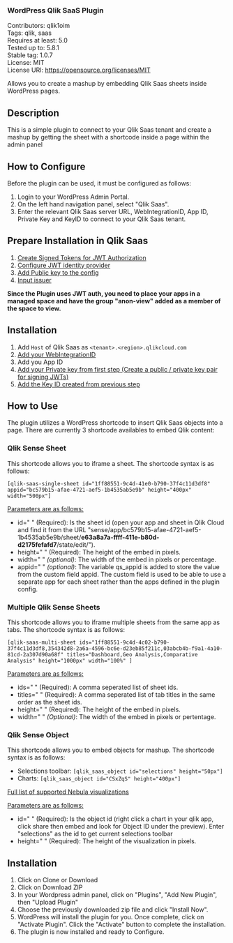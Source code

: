 ### WordPress Qlik SaaS Plugin
Contributors: qlik1oim
<br>
Tags: qlik, saas
<br>
Requires at least: 5.0
<br>
Tested up to: 5.8.1
<br>
Stable tag: 1.0.7
<br>
License: MIT
<br>
License URI: https://opensource.org/licenses/MIT

Allows you to create a mashup by embedding Qlik Saas sheets inside WordPress pages.

## Description
This is a simple plugin to connect to your Qlik Saas tenant and create a mashup by getting the sheet with a shortcode inside a page within the admin panel

## How to Configure
Before the plugin can be used, it must be configured as follows:
1. Login to your WordPress Admin Portal.
2. On the left hand navigation panel, select "Qlik Saas". 
3. Enter the relevant Qlik Saas server URL, WebIntegrationID, App ID, Private Key and KeyID to connect to your Qlik Saas tenant.

## Prepare Installation in Qlik Saas
1. [Create Signed Tokens for JWT Authorization](https://qlik.dev/authenticate/jwt/create-signed-tokens-for-jwt-authorization/#create-a-public--private-key-pair-for-signing-jwts)
2. [Configure JWT identity provider](https://qlik.dev/authenticate/jwt/create-signed-tokens-for-jwt-authorization/#configure-jwt-identity-provider)
3. [Add Public key to the config](https://qlik.dev/authenticate/jwt/create-signed-tokens-for-jwt-authorization/#add-the-public-key-to-the-configuration)
4. [Input issuer](https://qlik.dev/authenticate/jwt/create-signed-tokens-for-jwt-authorization/#input-issuer-and-key-id-values)

**Since the Plugin uses JWT auth, you need to place your apps in a managed space and have the group "anon-view" added as a member of the space to view.**

## Installation
1. Add `Host` of Qlik Saas as `<tenant>.<region>.qlikcloud.com`
2. [Add your WebIntegrationID](https://help.qlik.com/en-US/cloud-services/Subsystems/Hub/Content/Sense_Hub/Admin/mc-adminster-web-integrations.htm)
3. Add you App ID
4. [Add your Private key from first step (Create a public / private key pair for signing JWTs)](https://qlik.dev/authenticate/jwt/create-signed-tokens-for-jwt-authorization/#create-a-public--private-key-pair-for-signing-jwts)
5. [Add the Key ID created from previous step](https://qlik.dev/authenticate/jwt/create-signed-tokens-for-jwt-authorization/#input-issuer-and-key-id-values)

## How to Use
The plugin utilizes a WordPress shortcode to insert Qlik Saas objects into a page. 
There are currently 3 shortcode availables to embed Qlik content:

### Qlik Sense Sheet
This shortcode allows you to iframe a sheet. The shortcode syntax is as follows:

`[qlik-saas-single-sheet id="1ff88551-9c4d-41e0-b790-37f4c11d3df8" appid="bc579b15-afae-4721-aef5-1b4535ab5e9b" height="400px" width="500px"]`

<ins>Parameters are as follows:</ins>
* id=" " (Required): Is the sheet id (open your app and sheet in Qlik Cloud and find it from the URL "sense/app/bc579b15-afae-4721-aef5-1b4535ab5e9b/sheet/**e63a8a7a-ffff-411e-b80d-d2175fefafd7**/state/edit/").
* height=" " (Required): The height of the embed in pixels.
* width=" " *(optional)*: The width of the embed in pixels or percentage.
* appid=" " *(optional)*: The variable qs_appid is added to store the value from the custom field appid. The custom field is used to be able to use a separate app for each sheet rather than the apps defined in the plugin config.

### Multiple Qlik Sense Sheets

This shortcode allows you to iframe multiple sheets from the same app as tabs. The shortcode syntax is as follows:

`[qlik-saas-multi-sheet ids="1ff88551-9c4d-4c02-b790-37f4c11d3df8,354342d8-2a6a-4596-bc6e-d23eb85f211c,03abcb4b-f9a1-4a10-81cd-2a307d90a68f" titles="Dashboard,Geo Analysis,Comparative Analysis" height="1000px" width="100%" ]`

<ins>Parameters are as follows:</ins>
* ids=" " (Required): A comma seperated list of sheet ids. 
* titles=" " (Required): A comma seperated list of tab titles in the same order as the sheet ids.
* height=" " (Required): The height of the embed in pixels.
* width=" " *(Optional)*: The width of the embed in pixels or pertentage.

### Qlik Sense Object

This shortcode allows you to embed objects for mashup. The shortcode syntax is as follows:
- Selections toolbar: `[qlik_saas_object id="selections" height="50px"]`
- Charts: `[qlik_saas_object id="CSxZqS" height="400px"]`

[Full list of supported Nebula visualizations](https://qlik.dev/embed/foundational-knowledge/visualizations)

<ins>Parameters are as follows:</ins>
* id=" " (Required): Is the object id (right click a chart in your qlik app, click share then embed and look for Object ID under the preview). Enter "selections" as the id to get current selections toolbar
* height=" " (Required): The height of the visualization in pixels.

## Installation
1. Click on Clone or Download 
2. Click on Download ZIP
3. In your Wordpress admin panel, click on "Plugins", "Add New Plugin", then "Upload Plugin"
4. Choose the previously downloaded zip file and click "Install Now".
5. WordPress will install the plugin for you. Once complete, click on "Activate Plugin". Click the "Activate" button to complete the installation.
6. The plugin is now installed and ready to Configure.
